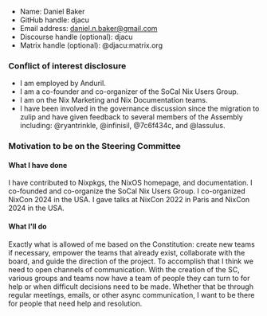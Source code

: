 - Name: Daniel Baker
- GitHub handle: djacu
- Email address: daniel.n.baker@gmail.com
- Discourse handle (optional): djacu
- Matrix handle (optional): @djacu:matrix.org

### Conflict of interest disclosure

* I am employed by Anduril.
* I am a co-founder and co-organizer of the SoCal Nix Users Group.
* I am on the Nix Marketing and Nix Documentation teams.
* I have been involved in the governance discussion since the migration to zulip and have given feedback to several members of the Assembly including: @ryantrinkle, @infinisil, @7c6f434c, and @lassulus.

### Motivation to be on the Steering Committee

#### What I have done

I have contributed to Nixpkgs, the NixOS homepage, and documentation. I co-founded and co-organize the SoCal Nix Users Group. I co-organized NixCon 2024 in the USA. I gave talks at NixCon 2022 in Paris and NixCon 2024 in the USA.

#### What I'll do

Exactly what is allowed of me based on the Constitution: create new teams if necessary, empower the teams that already exist, collaborate with the board, and guide the direction of the project. To accomplish that I think we need to open channels of communication. With the creation of the SC, various groups and teams now have a team of people they can turn to for help or when difficult decisions need to be made. Whether that be through regular meetings, emails, or other async communication, I want to be there for people that need help and resolution.
